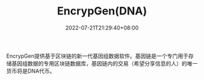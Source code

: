 ﻿---
weight: 
title: "EncrypGen(DNA)"
description: "EncrypGen提供基于区块链的新一代基因组数据软件。基因链是一个专门用于存储基因组数据的专用区块链数据库，基因链内的交易（希望分享信息的人）的唯一货币将是DNA代币。"
date: 2022-07-21T21:29:40+08:00
lastmod: 2022-07-21T10:55:40+08:00
draft: false
authors: ["Cindy"]
featuredImage: "encrypgendna.jpg"
link: "https://encrypgen.com/"
tags: ["数字代币","EncrypGen(DNA)"]
categories: ["navigation"]
navigation: ["数字代币"]
lightgallery: true
toc: true
pinned: false
recommend: false
recommend1: false
---
EncrypGen提供基于区块链的新一代基因组数据软件。基因链是一个专门用于存储基因组数据的专用区块链数据库，基因链内的交易（希望分享信息的人）的唯一货币将是DNA代币。
